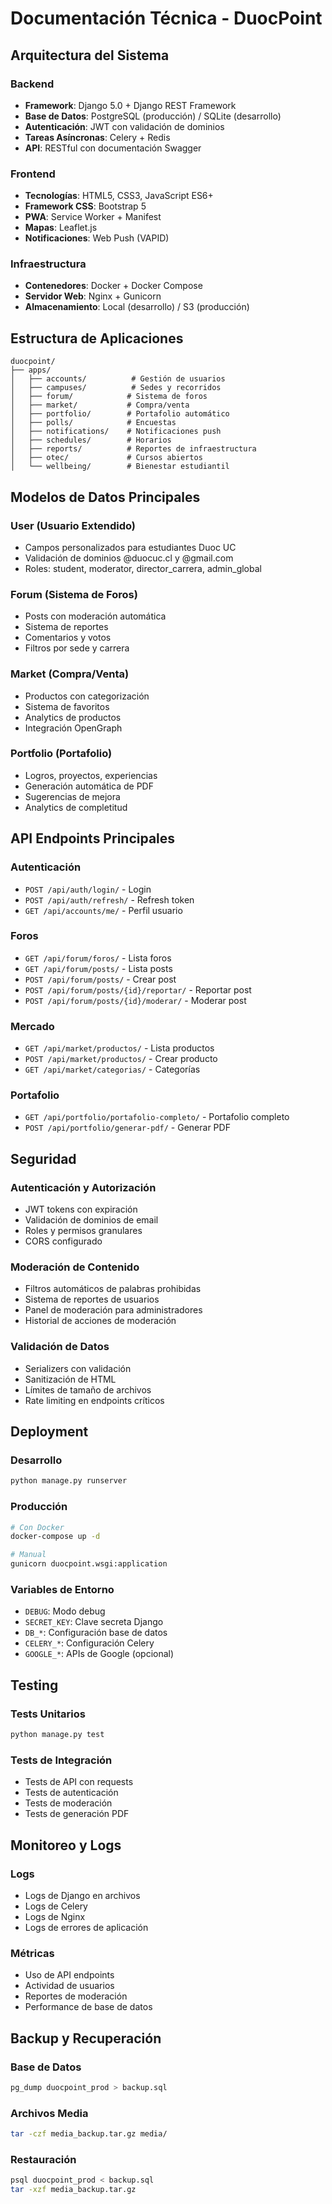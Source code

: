# Documentación Técnica - DuocPoint

## Arquitectura del Sistema

### Backend
- **Framework**: Django 5.0 + Django REST Framework
- **Base de Datos**: PostgreSQL (producción) / SQLite (desarrollo)
- **Autenticación**: JWT con validación de dominios
- **Tareas Asíncronas**: Celery + Redis
- **API**: RESTful con documentación Swagger

### Frontend
- **Tecnologías**: HTML5, CSS3, JavaScript ES6+
- **Framework CSS**: Bootstrap 5
- **PWA**: Service Worker + Manifest
- **Mapas**: Leaflet.js
- **Notificaciones**: Web Push (VAPID)

### Infraestructura
- **Contenedores**: Docker + Docker Compose
- **Servidor Web**: Nginx + Gunicorn
- **Almacenamiento**: Local (desarrollo) / S3 (producción)

## Estructura de Aplicaciones

```
duocpoint/
├── apps/
│   ├── accounts/          # Gestión de usuarios
│   ├── campuses/          # Sedes y recorridos
│   ├── forum/            # Sistema de foros
│   ├── market/           # Compra/venta
│   ├── portfolio/        # Portafolio automático
│   ├── polls/            # Encuestas
│   ├── notifications/    # Notificaciones push
│   ├── schedules/        # Horarios
│   ├── reports/          # Reportes de infraestructura
│   ├── otec/             # Cursos abiertos
│   └── wellbeing/        # Bienestar estudiantil
```

## Modelos de Datos Principales

### User (Usuario Extendido)
- Campos personalizados para estudiantes Duoc UC
- Validación de dominios @duocuc.cl y @gmail.com
- Roles: student, moderator, director_carrera, admin_global

### Forum (Sistema de Foros)
- Posts con moderación automática
- Sistema de reportes
- Comentarios y votos
- Filtros por sede y carrera

### Market (Compra/Venta)
- Productos con categorización
- Sistema de favoritos
- Analytics de productos
- Integración OpenGraph

### Portfolio (Portafolio)
- Logros, proyectos, experiencias
- Generación automática de PDF
- Sugerencias de mejora
- Analytics de completitud

## API Endpoints Principales

### Autenticación
- `POST /api/auth/login/` - Login
- `POST /api/auth/refresh/` - Refresh token
- `GET /api/accounts/me/` - Perfil usuario

### Foros
- `GET /api/forum/foros/` - Lista foros
- `GET /api/forum/posts/` - Lista posts
- `POST /api/forum/posts/` - Crear post
- `POST /api/forum/posts/{id}/reportar/` - Reportar post
- `POST /api/forum/posts/{id}/moderar/` - Moderar post

### Mercado
- `GET /api/market/productos/` - Lista productos
- `POST /api/market/productos/` - Crear producto
- `GET /api/market/categorias/` - Categorías

### Portafolio
- `GET /api/portfolio/portafolio-completo/` - Portafolio completo
- `POST /api/portfolio/generar-pdf/` - Generar PDF

## Seguridad

### Autenticación y Autorización
- JWT tokens con expiración
- Validación de dominios de email
- Roles y permisos granulares
- CORS configurado

### Moderación de Contenido
- Filtros automáticos de palabras prohibidas
- Sistema de reportes de usuarios
- Panel de moderación para administradores
- Historial de acciones de moderación

### Validación de Datos
- Serializers con validación
- Sanitización de HTML
- Límites de tamaño de archivos
- Rate limiting en endpoints críticos

## Deployment

### Desarrollo
```bash
python manage.py runserver
```

### Producción
```bash
# Con Docker
docker-compose up -d

# Manual
gunicorn duocpoint.wsgi:application
```

### Variables de Entorno
- `DEBUG`: Modo debug
- `SECRET_KEY`: Clave secreta Django
- `DB_*`: Configuración base de datos
- `CELERY_*`: Configuración Celery
- `GOOGLE_*`: APIs de Google (opcional)

## Testing

### Tests Unitarios
```bash
python manage.py test
```

### Tests de Integración
- Tests de API con requests
- Tests de autenticación
- Tests de moderación
- Tests de generación PDF

## Monitoreo y Logs

### Logs
- Logs de Django en archivos
- Logs de Celery
- Logs de Nginx
- Logs de errores de aplicación

### Métricas
- Uso de API endpoints
- Actividad de usuarios
- Reportes de moderación
- Performance de base de datos

## Backup y Recuperación

### Base de Datos
```bash
pg_dump duocpoint_prod > backup.sql
```

### Archivos Media
```bash
tar -czf media_backup.tar.gz media/
```

### Restauración
```bash
psql duocpoint_prod < backup.sql
tar -xzf media_backup.tar.gz
```
